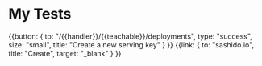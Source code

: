 <h1>My Tests</h1>

{{button: { to: "/{{handler}}/{{teachable}}/deployments", type: "success", size: "small", title: "Create a new serving key" } }}
{{link: { to: "sashido.io", title: "Create", target: "_blank" } }}
